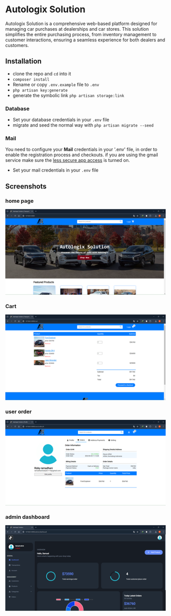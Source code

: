 # Autologix Solution
Autologix Solution is a comprehensive web-based platform designed for managing car purchases at dealerships and car stores. This solution simplifies the entire purchasing process, from inventory management to customer interactions, ensuring a seamless experience for both dealers and customers.

## Installation

* clone the repo and `cd` into it
* `composer install`
* Rename or copy `.env.example` file to `.env`
* `php artisan key:generate`
* generate the symbolic link `php artisan storage:link`

### Database

* Set your database credentials in your `.env` file
* migrate and seed the normal way with `php artisan migrate --seed`

### Mail

You need to configure your **Mail** credentials in your '.env' file, in order to enable the registration process and checkouts. if you are using the gmail service
make sure the [less secure app access](https://myaccount.google.com/lesssecureapps) is turned on.

* Set your mail credentials in your `.env` file

## Screenshots

### home page
<kbd>![home page](https://github.com/Mokyra18/Autologix-Solution/blob/main/public/screens/homepage.png)</kbd>
### Cart
<kbd>![cart](https://github.com/Mokyra18/Autologix-Solution/blob/main/public/screens/cart.png)</kbd>
### user order
<kbd>![user profile](https://github.com/Mokyra18/Autologix-Solution/blob/main/public/screens/order_profile.png)</kbd>
### admin dashboard
<kbd>![admin dashboard](https://github.com/Mokyra18/Autologix-Solution/blob/main/public/screens/dashboard_admin.png)</kbd>
